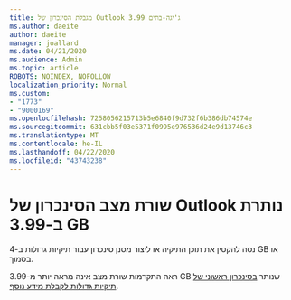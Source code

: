 ```yaml
---
title: מגבלת הסינכרון של Outlook 3.99 ג'יגה-בתים
ms.author: daeite
author: daeite
manager: joallard
ms.date: 04/21/2020
ms.audience: Admin
ms.topic: article
ROBOTS: NOINDEX, NOFOLLOW
localization_priority: Normal
ms.custom:
- "1773"
- "9000169"
ms.openlocfilehash: 7258056215713b5e6840f9d732f6b386db74574e
ms.sourcegitcommit: 631cbb5f03e5371f0995e976536d24e9d13746c3
ms.translationtype: MT
ms.contentlocale: he-IL
ms.lasthandoff: 04/22/2020
ms.locfileid: "43743238"
---
```

# <a name="outlook-sync-status-bar-remains-at-399-gb"></a>שורת מצב הסינכרון של Outlook נותרת ב-3.99 GB

נסה להקטין את תוכן התיקיה או ליצור מסנן סינכרון עבור תיקיות גדולות ב-4 GB או בסמוך.

ראה התקדמות שורת מצב אינה מראה יותר מ-3.99 GB שנותר [בסינכרון ראשוני של תיקיות גדולות לקבלת מידע נוסף](https://support.microsoft.com/help/2738323/status-bar-progress-never-shows-more-than-3-99-gb-remaining-on-initial).